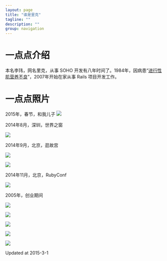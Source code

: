 ```yaml
---
layout: page
title: "谁是里克"
tagline: ""
description: ""
group: navigation
---
```


# 一点点介绍

本名李玮，网名里克，从事 SOHO 开发有八年时间了。1984年，因病患“[进行性肌营养不良](http://baike.baidu.com/view/443936.htm)”，2007年开始在家从事 Rails 项目开发工作。

# 一点点照片

2015年，春节，和我儿子
![](./uploads/shenzhen.jpg)

2014年8月，深圳，世界之窗

![](./uploads/shenzhen.jpg)

2014年9月，北京，逛故宫

![](./uploads/gugong1.jpg)

![](./uploads/gugong2.jpg)

2014年11月，北京，RubyConf

![](./uploads/tongshi.jpg)

2005年，创业期间

![](./uploads/chuangye1.jpg)

![](./uploads/chuangye2.jpg)

![](./uploads/chuangye3.jpg)

![](./uploads/chuangye4.jpg)

![](./uploads/chuangye5.jpg)

Updated at 2015-3-1

